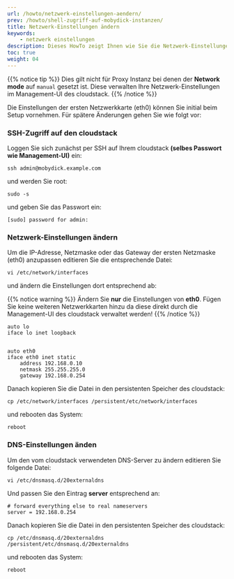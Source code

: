 ```yaml
---
url: /howto/netzwerk-einstellungen-aendern/
prev: /howto/shell-zugriff-auf-mobydick-instanzen/
title: Netzwerk-Einstellungen ändern
keywords:
    - netzwerk einstellungen
description: Dieses HowTo zeigt Ihnen wie Sie die Netzwerk-Einstellungen des cloudstack ändern können
toc: true
weight: 04
---
```


{{% notice tip %}}
Dies gilt nicht für Proxy Instanz bei denen der **Network mode** auf `manual` gesetzt
ist. Diese verwalten Ihre Netzwerk-Einstellungen im Management-UI des cloudstack.
{{% /notice %}}

Die Einstellungen der ersten Netzwerkkarte (eth0) können Sie initial beim
Setup vornehmen. Für spätere Änderungen gehen Sie wie folgt vor:

### SSH-Zugriff auf den cloudstack

Loggen Sie sich zunächst per SSH auf Ihrem cloudstack **(selbes Passwort wie
Management-UI)** ein:

    ssh admin@mobydick.example.com

und werden Sie root:

    sudo -s

und geben Sie das Passwort ein:

    [sudo] password for admin:

### Netzwerk-Einstellungen ändern

Um die IP-Adresse, Netzmaske oder das Gateway der ersten Netzmaske (eth0)
anzupassen editieren Sie die entsprechende Datei:

    vi /etc/network/interfaces

und ändern die Einstellungen dort entsprechend ab:

{{% notice warning %}}
Ändern Sie **nur** die Einstellungen von **eth0**. Fügen Sie keine weiteren Netzwerkkarten
hinzu da diese direkt durch die Management-UI des cloudstack verwaltet werden!
{{% /notice %}}

```
auto lo
iface lo inet loopback


auto eth0
iface eth0 inet static
    address 192.168.0.10
    netmask 255.255.255.0
    gateway 192.168.0.254
```

Danach kopieren Sie die Datei in den persistenten Speicher des cloudstack:

    cp /etc/network/interfaces /persistent/etc/network/interfaces

und rebooten das System:

    reboot

### DNS-Einstellungen änden

Um den vom cloudstack verwendeten DNS-Server zu ändern editieren Sie folgende
Datei:

    vi /etc/dnsmasq.d/20externaldns

Und passen Sie den Eintrag **server** entsprechend an:

```
# forward everything else to real nameservers
server = 192.168.0.254
```

Danach kopieren Sie die Datei in den persistenten Speicher des cloudstack:

    cp /etc/dnsmasq.d/20externaldns /persistent/etc/dnsmasq.d/20externaldns

und rebooten das System:

    reboot

